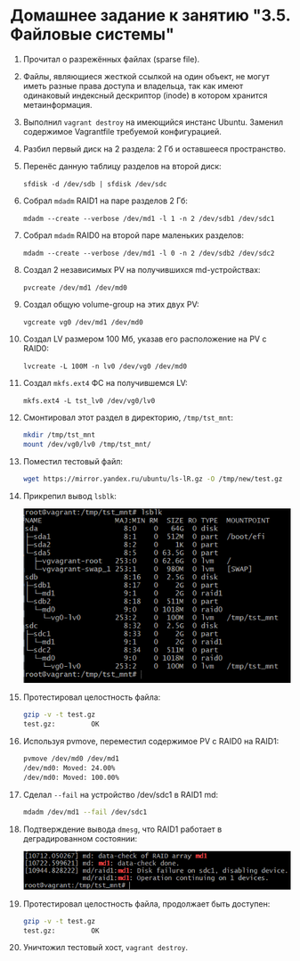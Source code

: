 # Домашнее задание к занятию "3.5. Файловые системы"

1. Прочитал о разрежённых файлах (sparse file).

1. Файлы, являющиеся жесткой ссылкой на один объект, не могут иметь разные права доступа и владельца, так как имеют одинаковый индексный дескриптор (inode) в котором хранится метаинформация.

1. Выполнил `vagrant destroy` на имеющийся инстанс Ubuntu. Заменил содержимое Vagrantfile требуемой конфигурацией.

1. Разбил первый диск на 2 раздела: 2 Гб и оставшееся пространство.

1. Перенёс данную таблицу разделов на второй диск:
   
   `sfdisk -d /dev/sdb | sfdisk /dev/sdc`

1. Собрал `mdadm` RAID1 на паре разделов 2 Гб:
   
   `mdadm --create --verbose /dev/md1 -l 1 -n 2 /dev/sdb1 /dev/sdc1`

1. Собрал `mdadm` RAID0 на второй паре маленьких разделов:

   `mdadm --create --verbose /dev/md1 -l 0 -n 2 /dev/sdb2 /dev/sdc2`

1. Создал 2 независимых PV на получившихся md-устройствах:

   `pvcreate /dev/md1 /dev/md0`

1. Создал общую volume-group на этих двух PV:

   `vgcreate vg0 /dev/md1 /dev/md0`

1. Создал LV размером 100 Мб, указав его расположение на PV с RAID0:

   `lvcreate -L 100M -n lv0 /dev/vg0 /dev/md0`

1. Создал `mkfs.ext4` ФС на получившемся LV:

   `mkfs.ext4 -L tst_lv0 /dev/vg0/lv0`

1. Смонтировал этот раздел в директорию, `/tmp/tst_mnt`:

   ```bash
   mkdir /tmp/tst_mnt
   mount /dev/vg0/lv0 /tmp/tst_mnt/
   ```

1. Поместил тестовый файл:
   
   ```bash
   wget https://mirror.yandex.ru/ubuntu/ls-lR.gz -O /tmp/new/test.gz
   ```
   
1. Прикрепил вывод `lsblk`:

   ![Proof](https://github.com/crursus/devops-netology/blob/main/images/proof-03-sa-04-fs-01.png) 

1. Протестировал целостность файла:

   ```bash
   gzip -v -t test.gz
   test.gz:         OK
    ```

1. Используя pvmove, переместил содержимое PV с RAID0 на RAID1:

   ```bash
   pvmove /dev/md0 /dev/md1
   /dev/md0: Moved: 24.00%
   /dev/md0: Moved: 100.00%
   ```

1. Сделал `--fail` на устройство /dev/sdc1 в RAID1 md:

   ```bash
   mdadm /dev/md1 --fail /dev/sdc1
   ```

1. Подтверждение вывода `dmesg`, что RAID1 работает в деградированном состоянии:

   ![Proof](https://github.com/crursus/devops-netology/blob/main/images/proof-03-sa-04-fs-02.png)

1. Протестировал целостность файла, продолжает быть доступен:

   ```bash
   gzip -v -t test.gz
   test.gz:         OK
   ```

1. Уничтожил тестовый хост, `vagrant destroy`.
 